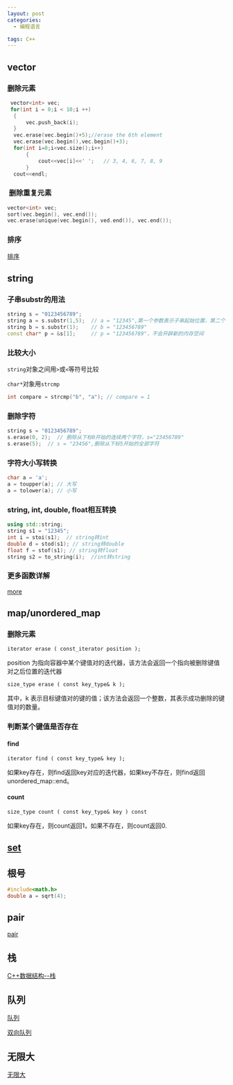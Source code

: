 ```yaml
---
layout: post
categories:
  - 编程语言

tags: C++
---
```


## vector

### 删除元素
```cpp
 vector<int> vec;
 for(int i = 0;i < 10;i ++)
  {
      vec.push_back(i);
  }
  vec.erase(vec.begin()+5);//erase the 6th element
  vec.erase(vec.begin(),vec.begin()+3);
  for(int i=0;i<vec.size();i++)
      {
          cout<<vec[i]<<' ';   // 3, 4, 6, 7, 8, 9
      }
  cout<<endl;      
```
###  删除重复元素
```cpp
vector<int> vec;
sort(vec.begin(), vec.end());
vec.erase(unique(vec.begin(), ved.end()), vec.end());
```

### 排序
[排序](https://blog.csdn.net/sinat_34328764/article/details/81507796)

## string

### 子串substr的用法
```cpp
string s = "0123456789"; 
string a = s.substr(1,5);  // a = "12345",第一个参数表示子串起始位置，第二个参数表示子串的长度
string b = s.substr(1);    // b = "123456789"
const char* p = &s[1];     // p = "123456789"，不会开辟新的内存空间 
```
### 比较大小
`string`对象之间用`>`或`<`等符号比较  

`char*`对象用`strcmp`
```cpp
int compare = strcmp("b", "a"); // compare = 1
```

### 删除字符
```cpp
string s = "0123456789";
s.erase(0, 2);  // 删除从下标0开始的连续两个字符，s="23456789"
s.erase(5);  // s = "23456",删除从下标5开始的全部字符
```

### 字符大小写转换
```cpp
char a = 'a';
a = toupper(a); // 大写
a = tolower(a); // 小写
```

### string, int, double, float相互转换
```cpp
using std::string;
string s1 = "12345"; 
int i = stoi(s1);  // string转int
double d = stod(s1); // string转double
float f = stof(s1); // string转float
string s2 = to_string(i);  //int转string
```
### 更多函数详解
[more](https://www.renfei.org/blog/introduction-to-cpp-string.html)

## map/unordered_map

### 删除元素

```
iterator erase ( const_iterator position );
```
 position 为指向容器中某个键值对的迭代器，该方法会返回一个指向被删除键值对之后位置的迭代器

 ```
 size_type erase ( const key_type& k );
```
其中，k 表示目标键值对的键的值；该方法会返回一个整数，其表示成功删除的键值对的数量。

### 判断某个键值是否存在

#### find
```
iterator find ( const key_type& key );
```
如果key存在，则find返回key对应的迭代器，如果key不存在，则find返回unordered_map::end。

#### count
```
size_type count ( const key_type& key ) const
```
如果key存在，则count返回1，如果不存在，则count返回0.

## [set](https://blog.csdn.net/google19890102/article/details/51720988)

## 根号
```cpp
#include<math.h>
double a = sqrt(4);
```
## pair
[pair](https://www.cnblogs.com/xiaoshiwang/p/9689939.html)

## 栈
[C++数据结构--栈](https://blog.csdn.net/zichen_ziqi/article/details/80807989)

## 队列
[队列](https://blog.csdn.net/zichen_ziqi/article/details/80819939)  

[双向队列](https://blog.csdn.net/qq_26460841/article/details/88377998)

## 无限大
[无限大](https://blog.csdn.net/sinat_24310873/article/details/53146459)